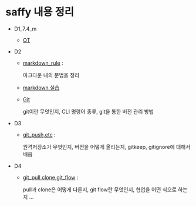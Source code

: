# saffy 내용 정리

- D1_7.4_m

  - [OT](./D1_OT/OT.md)

- D2
  - [markdown_rule](./D2_markdown/markdown_rule.md) :

    마크다운 내의 문법을 정리

  - [markdown 실습](./D2_markdown/markdown_practice_0705.md)

  - [Git](./D2_markdown/Git.md)

    git이란 무엇인지, CLI 명령어 종류, git을 통한 버전 관리 방법

- D3
  - [git_push,etc](./D3/D3_git_push,ignore,keep.md) : 

    원격저장소가 무엇인지, 버전을 어떻게 올리는지, gitkeep, gitignore에 대해서 배움

- D4
  - [git_pull,clone,git_flow](./D4/git_flow,etc.md) :
    
    pull과 clone은 어떻게 다른지, git flow란 무엇인지, 협업을 어떤 식으로 하는지 ...
    

